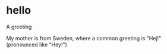 # hello

A greeting

My mother is from Sweden, where a common greeting is "Hej!" (pronounced like "Hey!")
